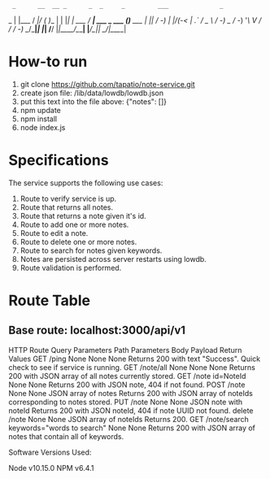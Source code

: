      _      __  __ _      _  _     _         ___              _        
  _ | |___ / _|/ _( )___ | \| |___| |_ ___  / __| ___ _ ___ _(_)__ ___ 
 | || / -_)  _|  _|/(_-< | .` / _ \  _/ -_) \__ \/ -_) '_\ V / / _/ -_)
  \__/\___|_| |_|   /__/ |_|\_\___/\__\___| |___/\___|_|  \_/|_\__\___|
                                                                       
# How-to run

1. git clone https://github.com/tapatio/note-service.git
2. create json file: /lib/data/lowdb/lowdb.json
3. put this text into the file above: {"notes": []}
4. npm update
5. npm install
6. node index.js

# Specifications

The service supports the following use cases:
1. Route to verify service is up.
2. Route that returns all notes.
3. Route that returns a note given it's id.
4. Route to add one or more notes.
5. Route to edit a note.
6. Route to delete one or more notes.
7. Route to search for notes given keywords.
8. Notes are persisted across server restarts using lowdb.
9. Route validation is performed.

# Route Table

## Base route: localhost:3000/api/v1

HTTP        Route               Query Parameters            Path Parameters             Body Payload            Return Values
GET         /ping               None                        None                        None                    Returns 200 with text "Success". Quick check to see if service is running.
GET         /note/all           None                        None                        None                    Returns 200 with JSON array of all notes currently stored.
GET         /note               id=NoteId                   None                        None                    Returns 200 with JSON note, 404 if not found.
POST        /note               None                        None                        JSON array of notes     Returns 200 with JSON array of noteIds corresponding to notes stored.
PUT         /note               None                        None                        JSON note with noteId   Returns 200 with JSON noteId, 404 if note UUID not found.
delete      /note               None                        None                        JSON array of noteIds   Returns 200.
GET         /note/search        keywords="words to search"  None                        None                    Returns 200 with JSON array of notes that contain all of keywords.

Software Versions Used:

Node v10.15.0
NPM v6.4.1

